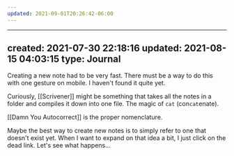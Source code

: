 ```yaml
---
updated: 2021-09-01T20:26:42-06:00
---
```


---
created: 2021-07-30 22:18:16
updated: 2021-08-15 04:03:15
type: Journal
---


Creating a new note had to be very fast. There must be a way to do this with one gesture on mobile. I haven't found it quite yet.

Curiously, [[Scrivener]] might be something that takes all the notes in a folder and compiles it down into one file. The magic of `cat` (con`cat`enate).

[[Damn You Autocorrect]] is the proper nomenclature.

Maybe the best way to create new notes is to simply refer to one that doesn't exist yet. When I want to expand on that idea a bit, I just click on the dead link. Let's see what happens...
